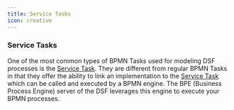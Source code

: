 ```yaml
---
title: Service Tasks
icon: creative
---
```


### Service Tasks

One of the most common types of BPMN Tasks used for modeling DSF processes is the [Service Task](https://docs.camunda.org/manual/7.21/reference/bpmn20/tasks/service-task/). They are different from regular BPMN Tasks in that they offer the ability to link an implementation to the [Service Task](https://docs.camunda.org/manual/7.21/reference/bpmn20/tasks/service-task/) which can be called and executed by a BPMN engine. The BPE (Business Process Engine) server of the DSF leverages this engine to execute your BPMN processes.